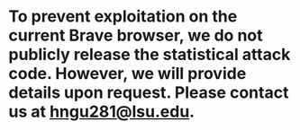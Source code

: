 # To prevent exploitation on the current Brave browser, we do not publicly release the statistical attack code. However, we will provide details upon request. Please contact us at hngu281@lsu.edu.

